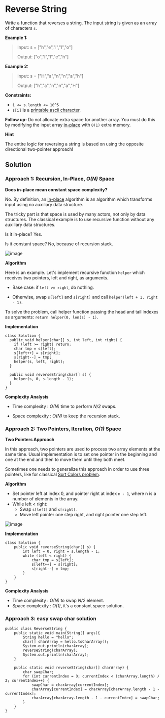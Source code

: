 # Reverse String

Write a function that reverses a string. The input string is given as an array of characters ```s```.

**Example 1:**
> Input: s = ["h","e","l","l","o"]
> 
> Output: ["o","l","l","e","h"]

**Example 2:**
> Input: s = ["H","a","n","n","a","h"]
> 
> Output: ["h","a","n","n","a","H"]
 
**Constraints:**
- ```1 <= s.length <= 10^5```
- ```s[i]``` is a [printable ascii character](https://en.wikipedia.org/wiki/ASCII#Printable_characters).
 
**Follow up:** Do not allocate extra space for another array. You must do this by modifying the input array [in-place](https://en.wikipedia.org/wiki/In-place_algorithm) with ```O(1)``` extra memory.

**Hint**

The entire logic for reversing a string is based on using the opposite directional two-pointer approach!

## Solution

### Approach 1: Recursion, In-Place, *O(N)* Space

**Does in-place mean constant space complexity?**

No. By definition, an [in-place](https://en.wikipedia.org/wiki/In-place_algorithm) algorithm is an algorithm which transforms input using no auxiliary data structure.

The tricky part is that space is used by many actors, not only by data structures. The classical example is to use recursive function without any auxiliary data structures.

Is it in-place? Yes.

Is it constant space? No, because of recursion stack.

![image](https://user-images.githubusercontent.com/19383145/123531684-b13e6800-d6d4-11eb-90b9-d7d67905fc96.png)

**Algorithm**

Here is an example. Let's implement recursive function ```helper``` which receives two pointers, left and right, as arguments.

- Base case: if ```left >= right```, do nothing.

- Otherwise, swap ```s[left]``` and ```s[right]``` and call ```helper(left + 1, right - 1)```.

To solve the problem, call helper function passing the head and tail indexes as arguments: ```return helper(0, len(s) - 1)```.

**Implementation**

```
class Solution {
  public void helper(char[] s, int left, int right) {
    if (left >= right) return;
    char tmp = s[left];
    s[left++] = s[right];
    s[right--] = tmp;
    helper(s, left, right);
  }

  public void reverseString(char[] s) {
    helper(s, 0, s.length - 1);
  }
}
```

**Complexity Analysis**

- Time complexity : *O(N)* time to perform *N/2* swaps.

- Space complexity : *O(N)* to keep the recursion stack.

### Approach 2: Two Pointers, Iteration, *O(1)* Space

**Two Pointers Approach**

In this approach, two pointers are used to process two array elements at the same time. Usual implementation is to set one pointer in the beginning and one at the end and then to move them until they both meet.

Sometimes one needs to generalize this approach in order to use three pointers, like for classical [Sort Colors problem](https://leetcode.com/articles/sort-colors/).

**Algorithm**
- Set pointer left at index 0, and pointer right at index ```n - 1```, where n is a number of elements in the array.
- While left < right:
  - Swap ```s[left]``` and ```s[right]```.
  - Move left pointer one step right, and right pointer one step left.

![image](https://user-images.githubusercontent.com/19383145/123531870-2d857b00-d6d6-11eb-87b2-fad55c25b71b.png)

**Implementation**

```
class Solution {
    public void reverseString(char[] s) {
        int left = 0, right = s.length - 1;
        while (left < right) {
            char tmp = s[left];
            s[left++] = s[right];
            s[right--] = tmp;
        }
    }
}
```

**Complexity Analysis**
- Time complexity : *O(N)* to swap *N/2* element.
- Space complexity : *O(1)*, it's a constant space solution.

### Approach 3: easy swap char solution

```
public class ReverseString {
    public static void main(String[] args){
        String hello = "hello";
        char[] charArray = hello.toCharArray();
        System.out.println(charArray);
        reverseString(charArray);
        System.out.println(charArray);
    }

    public static void reverseString(char[] charArray) {
        char swapChar;
        for (int currentIndex = 0; currentIndex < (charArray.length) / 2; currentIndex++) {
            swapChar = charArray[currentIndex];
            charArray[currentIndex] = charArray[charArray.length - 1 - currentIndex];
            charArray[charArray.length - 1 - currentIndex] = swapChar;
        }
    }
}
```
